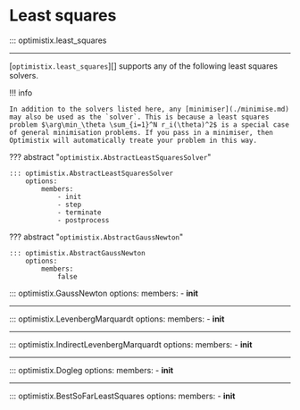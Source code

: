 # Least squares

::: optimistix.least_squares

---

[`optimistix.least_squares`][] supports any of the following least squares solvers.

!!! info

    In addition to the solvers listed here, any [minimiser](./minimise.md) may also be used as the `solver`. This is because a least squares problem $\arg\min_\theta \sum_{i=1}^N r_i(\theta)^2$ is a special case of general minimisation problems. If you pass in a minimiser, then Optimistix will automatically treate your problem in this way.

??? abstract "`optimistix.AbstractLeastSquaresSolver`"

    ::: optimistix.AbstractLeastSquaresSolver
        options:
            members:
                - init
                - step
                - terminate
                - postprocess

??? abstract "`optimistix.AbstractGaussNewton`"

    ::: optimistix.AbstractGaussNewton
        options:
            members:
                false

::: optimistix.GaussNewton
    options:
        members:
            - __init__

---

::: optimistix.LevenbergMarquardt
    options:
        members:
            - __init__

---
            
::: optimistix.IndirectLevenbergMarquardt
    options:
        members:
            - __init__

---

::: optimistix.Dogleg
    options:
        members:
            - __init__

---

::: optimistix.BestSoFarLeastSquares
    options:
        members:
            - __init__
